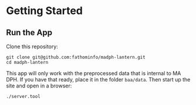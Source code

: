 # Getting Started

## Run the App


Clone this repository:

    git clone git@github.com:fathominfo/madph-lantern.git
    cd madph-lantern

This app will only work with the preprocessed data that is internal to MA DPH. If you have that ready, place it in the folder `baa/data`. Then start up the site and open in a browser:

    ./server.tool


